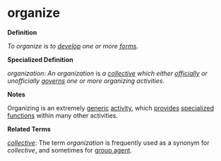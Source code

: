 # organize

**Definition**

_To organize_ is _to_ [_develop_](https://github.com/gcassel/Modular-Organization-Terminology/blob/master/terms/develop.md) _one or more_ [_forms_](https://github.com/gcassel/Modular-Organization-Terminology/blob/master/terms/form.md)_._

**Specialized Definition**

_organization_: _An organization_ is _a_ [_collective_](collective.md) _which either_ [_officially_](https://github.com/gcassel/Modular-Organization-Terminology/blob/master/terms/official.md) _or unofficially_ [_governs_](https://github.com/gcassel/Modular-Organization-Terminology/blob/master/terms/govern.md) _one or more organizing activities_.

**Notes**

Organizing is an extremely [generic](https://github.com/gcassel/Modular-Organization-Terminology/blob/master/terms/generic.md) [activity](https://github.com/gcassel/Modular-Organization-Terminology/blob/master/terms/activity.md), which [provides](https://github.com/gcassel/Modular-Organization-Terminology/blob/master/terms/provide.md) [specialized](https://github.com/gcassel/Modular-Organization-Terminology/blob/master/terms/specialize.md) [functions](https://github.com/gcassel/Modular-Organization-Terminology/blob/master/terms/function.md) within many other activities.

**Related Terms**

[_collective_](https://github.com/gcassel/Modular-Organization-Terminology/blob/master/terms/collective.md): The term _organization_ is frequently used as a synonym for _collective_, and sometimes for [group agent](group-agent.md).
